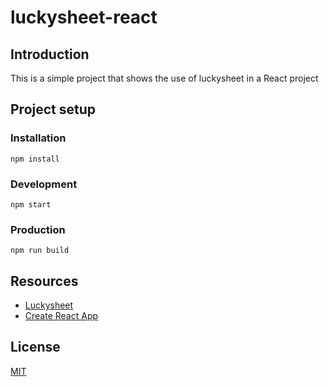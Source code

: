 # luckysheet-react

## Introduction

This is a simple project that shows the use of luckysheet in a React project

## Project setup

### Installation

`npm install`

### Development

`npm start`

### Production

`npm run build`

## Resources

- [Luckysheet](https://github.com/mengshukeji/Luckysheet)
- [Create React App](https://facebook.github.io/create-react-app/docs/getting-started)

## License

[MIT](http://opensource.org/licenses/MIT)